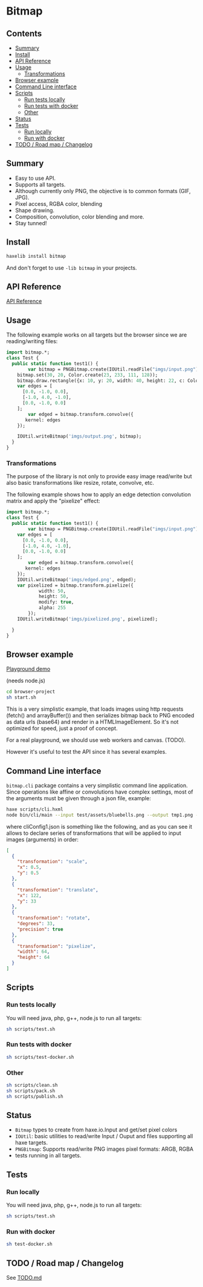 # Bitmap

## Contents

<!-- toc -->

- [Summary](#summary)
- [Install](#install)
- [API Reference](#api-reference)
- [Usage](#usage)
  * [Transformations](#transformations)
- [Browser example](#browser-example)
- [Command Line interface](#command-line-interface)
- [Scripts](#scripts)
  * [Run tests locally](#run-tests-locally)
  * [Run tests with docker](#run-tests-with-docker)
  * [Other](#other)
- [Status](#status)
- [Tests](#tests)
  * [Run locally](#run-locally)
  * [Run with docker](#run-with-docker)
- [TODO / Road map / Changelog](#todo--road-map--changelog)

<!-- tocstop -->

## Summary 

 * Easy to use API.
 * Supports all targets.
 * Although currently only PNG, the objective is to common formats (GIF, JPG).
 * Pixel access, RGBA color, blending
 * Shape drawing.
 * Composition, convolution, color blending and more.
 * Stay tunned!

## Install

```sh
haxelib install bitmap
```

And don't forget to use `-lib bitmap` in your projects.

## API Reference

[API Reference](https://cancerberosgx.github.io/bitmap/index.html)

## Usage


The following example works on all targets but the browser since we are reading/writing files:

```haxe
import bitmap.*;
class Test {
  public static function test1() {
		var bitmap = PNGBitmap.create(IOUtil.readFile("imgs/input.png"));	
    bitmap.set(30, 20, Color.create(23, 233, 111, 128)); 	
    bitmap.draw.rectangle({x: 10, y: 20, width: 40, height: 22, c: Color.create(12, 144, 0, 131), fill: false});
    var edges = [
      [0.0, -1.0, 0.0],
      [-1.0, 4.0, -1.0],
      [0.0, -1.0, 0.0]
    ];
		var edged = bitmap.transform.convolve({
       kernel: edges
    });

    IOUtil.writeBitmap('imgs/output.png', bitmap);
  }
}
```

### Transformations 

The purpose of the library is not only to provide easy image read/write but also basic transformations like resize, rotate, convolve, etc.

The following example shows how to apply an edge detection convolution matrix and apply the "pixelize" effect:


```haxe
import bitmap.*;
class Test {
  public static function test1() {
		var bitmap = PNGBitmap.create(IOUtil.readFile("imgs/input.png"));	
    var edges = [
      [0.0, -1.0, 0.0],
      [-1.0, 4.0, -1.0],
      [0.0, -1.0, 0.0]
    ];
		var edged = bitmap.transform.convolve({
       kernel: edges
    });
    IOUtil.writeBitmap('imgs/edged.png', edged);
    var pixelized = bitmap.transform.pixelize({
			width: 50,
			height: 50,
			modify: true,
			alpha: 255
		});
    IOUtil.writeBitmap('imgs/pixelized.png', pixelized);

  }
}
```

## Browser example

[Playground demo](TODO)

(needs node.js)

```sh
cd browser-project
sh start.sh
```

This is a very simplistic example, that loads images using http requests (fetch() and arrayBuffer()) and then serializes bitmap back to PNG encoded as data urls (base64) and render in a HTMLImageElement. So it's not optimized for speed, just a proof of concept.

For a real playground, we should use web workers and canvas. (TODO).

However it's useful to test the API since it has several examples. 

## Command Line interface

`bitmap.cli` package contains a very simplistic command line application. Since operations like affine or convolutions have complex settings, most of the arguments must be given through a json file, example:

```sh
haxe scripts/cli.hxml
node bin/cli/main --input test/assets/bluebells.png --output tmp1.png --config test/assets/cliConfig1.json
```

where cliConfig1.json is something like the following, and as you can see it allows to declare series of transformations that will be applied to input images (arguments) in order:

```json
[
  {
    "transformation": "scale",
    "x": 0.5,
    "y": 0.5
  },
  {
    "transformation": "translate",
    "x": 122,
    "y": 33
  },
  {
    "transformation": "rotate",
    "degrees": 33,
    "precision": true
  },
  {
    "transformation": "pixelize",
    "width": 64,
    "height": 64
  }
]
```


## Scripts

### Run tests locally

You will need java, php, g++, node.js to run all targets:

```sh
sh scripts/test.sh
```

### Run tests with docker

```sh
sh scripts/test-docker.sh
```

### Other

```sh
sh scripts/clean.sh
sh scripts/pack.sh
sh scripts/publish.sh
```

## Status

 * `Bitmap` types to create from haxe.io.Input and get/set pixel colors
 * `IOUtil`: basic utilities to read/write Input / Ouput and files supporting all haxe targets.
 * `PNGBitmap`: Supports read/write PNG images pixel formats: ARGB, RGBA
 * tests running in all targets.

## Tests

### Run locally

You will need java, php, g++, node.js to run all targets:

```sh
sh scripts/test.sh
```

### Run with docker

```sh
sh test-docker.sh
```

## TODO / Road map / Changelog

See [TODO.md](TODO.md)
